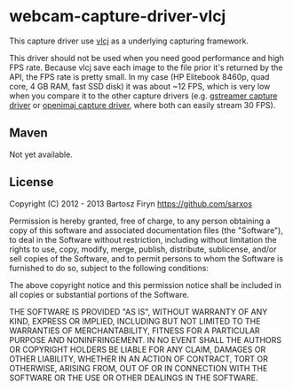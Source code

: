 # webcam-capture-driver-vlcj

This capture driver use [vlcj](http://caprica.github.io/vlcj/) as a
underlying capturing framework.

This driver should not be used when you need good performance and high
FPS rate. Because vlcj save each image to the file prior it's returned
by the API, the FPS rate is pretty small. In my case (HP Elitebook 8460p,
quad core, 4 GB RAM, fast SSD disk) it was about ~12 FPS, which is very
low when you compare it to the other capture drivers (e.g. 
[gstreamer capture driver](https://github.com/sarxos/webcam-capture/tree/master/webcam-capture-drivers/webcam-capture-driver-gstreamer) or 
[openimaj capture driver](https://github.com/sarxos/webcam-capture/tree/master/webcam-capture-drivers/webcam-capture-driver-openimaj), where both can easily
stream 30 FPS).

## Maven

Not yet available.

## License

Copyright (C) 2012 - 2013 Bartosz Firyn <https://github.com/sarxos>

Permission is hereby granted, free of charge, to any person obtaining a copy of this software and associated documentation files (the "Software"), to deal in the Software without restriction, including without limitation the rights to use, copy, modify, merge, publish, distribute, sublicense, and/or sell copies of the Software, and to permit persons to whom the Software is furnished to do so, subject to the following conditions:

The above copyright notice and this permission notice shall be included in all copies or substantial portions of the Software.

THE SOFTWARE IS PROVIDED "AS IS", WITHOUT WARRANTY OF ANY KIND, EXPRESS OR IMPLIED, INCLUDING BUT NOT LIMITED TO THE WARRANTIES OF MERCHANTABILITY, FITNESS FOR A PARTICULAR PURPOSE AND NONINFRINGEMENT. IN NO EVENT SHALL THE AUTHORS OR COPYRIGHT HOLDERS BE LIABLE FOR ANY CLAIM, DAMAGES OR OTHER LIABILITY, WHETHER IN AN ACTION OF CONTRACT, TORT OR OTHERWISE, ARISING FROM, OUT OF OR IN CONNECTION WITH THE SOFTWARE OR THE USE OR OTHER DEALINGS IN THE SOFTWARE.

